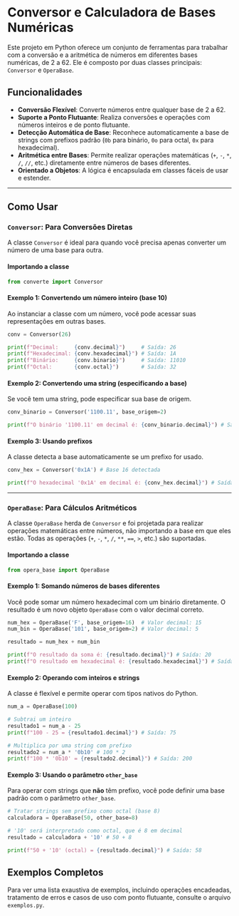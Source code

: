 # Conversor e Calculadora de Bases Numéricas

Este projeto em Python oferece um conjunto de ferramentas para trabalhar com a conversão e a aritmética de números em diferentes bases numéricas, de 2 a 62. Ele é composto por duas classes principais: `Conversor` e `OperaBase`.

## Funcionalidades

- **Conversão Flexível**: Converte números entre qualquer base de 2 a 62.
- **Suporte a Ponto Flutuante**: Realiza conversões e operações com números inteiros e de ponto flutuante.
- **Detecção Automática de Base**: Reconhece automaticamente a base de strings com prefixos padrão (`0b` para binário, `0o` para octal, `0x` para hexadecimal).
- **Aritmética entre Bases**: Permite realizar operações matemáticas (`+`, `-`, `*`, `/`, `//`, etc.) diretamente entre números de bases diferentes.
- **Orientado a Objetos**: A lógica é encapsulada em classes fáceis de usar e estender.

---

## Como Usar

### `Conversor`: Para Conversões Diretas

A classe `Conversor` é ideal para quando você precisa apenas converter um número de uma base para outra.

#### Importando a classe
```python
from converte import Conversor
```

#### Exemplo 1: Convertendo um número inteiro (base 10)

Ao instanciar a classe com um número, você pode acessar suas representações em outras bases.

```python
conv = Conversor(26)

print(f"Decimal:     {conv.decimal}")     # Saída: 26
print(f"Hexadecimal: {conv.hexadecimal}") # Saída: 1A
print(f"Binário:     {conv.binario}")     # Saída: 11010
print(f"Octal:       {conv.octal}")       # Saída: 32
```

#### Exemplo 2: Convertendo uma string (especificando a base)

Se você tem uma string, pode especificar sua base de origem.

```python
conv_binario = Conversor('1100.11', base_origem=2)

print(f"O binário '1100.11' em decimal é: {conv_binario.decimal}") # Saída: 12.75
```

#### Exemplo 3: Usando prefixos

A classe detecta a base automaticamente se um prefixo for usado.

```python
conv_hex = Conversor('0x1A') # Base 16 detectada

print(f"O hexadecimal '0x1A' em decimal é: {conv_hex.decimal}") # Saída: 26
```

---

### `OperaBase`: Para Cálculos Aritméticos

A classe `OperaBase` herda de `Conversor` e foi projetada para realizar operações matemáticas entre números, não importando a base em que eles estão. Todas as operações (`+`, `-`, `*`, `/`, `**`, `==`, `>`, etc.) são suportadas.

#### Importando a classe
```python
from opera_base import OperaBase
```

#### Exemplo 1: Somando números de bases diferentes

Você pode somar um número hexadecimal com um binário diretamente. O resultado é um novo objeto `OperaBase` com o valor decimal correto.

```python
num_hex = OperaBase('F', base_origem=16)  # Valor decimal: 15
num_bin = OperaBase('101', base_origem=2) # Valor decimal: 5

resultado = num_hex + num_bin

print(f"O resultado da soma é: {resultado.decimal}") # Saída: 20
print(f"O resultado em hexadecimal é: {resultado.hexadecimal}") # Saída: 14
```

#### Exemplo 2: Operando com inteiros e strings

A classe é flexível e permite operar com tipos nativos do Python.

```python
num_a = OperaBase(100)

# Subtrai um inteiro
resultado1 = num_a - 25
print(f"100 - 25 = {resultado1.decimal}") # Saída: 75

# Multiplica por uma string com prefixo
resultado2 = num_a * '0b10' # 100 * 2
print(f"100 * '0b10' = {resultado2.decimal}") # Saída: 200
```

#### Exemplo 3: Usando o parâmetro `other_base`

Para operar com strings que **não** têm prefixo, você pode definir uma base padrão com o parâmetro `other_base`.

```python
# Tratar strings sem prefixo como octal (base 8)
calculadora = OperaBase(50, other_base=8)

# '10' será interpretado como octal, que é 8 em decimal
resultado = calculadora + '10' # 50 + 8

print(f"50 + '10' (octal) = {resultado.decimal}") # Saída: 58
```

## Exemplos Completos

Para ver uma lista exaustiva de exemplos, incluindo operações encadeadas, tratamento de erros e casos de uso com ponto flutuante, consulte o arquivo `exemplos.py`.